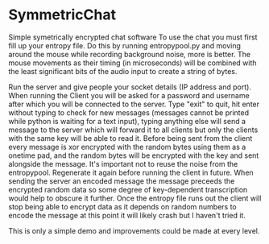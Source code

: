 # SymmetricChat
Simple symetrically encrypted chat software
To use the chat you must first fill up your entropy file.
Do this by running entropypool.py and moving around the mouse while recording background noise, more is better.
The mouse movements as their timing (in microseconds) will be combined with the least significant bits of the audio input to create a string of bytes.

Run the server and give people your socket details (IP address and port).
When running the Client you will be asked for a password and username after which you will be connected to the server. 
Type "exit" to quit, hit enter without typing to check for new messages (messages cannot be printed while python is waiting for a text input),
typing anything else will send a message to the server which will forward it to all clients but only the clients with the same key will be able to read it.
Before being sent from the client every message is xor encrypted with the random bytes using them as a onetime pad, and the random bytes will be encrypted with the key and sent alongside the message. It's important not to reuse the noise from the entropypool. Regenerate it again before running the client in future.
When sending the server an encoded message the message preceeds the encrypted random data so some degree of key-dependent transcription would help to obscure it further.
Once the entropy file runs out the client will stop being able to encrypt data as it depends on random numbers to encode the message at this point it will likely crash but I haven't tried it.

This is only a simple demo and improvements could be made at every level.
